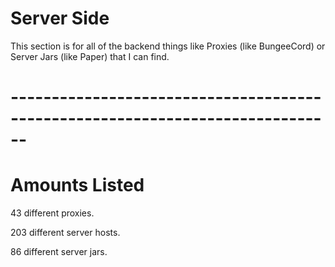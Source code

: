 # Server Side

This section is for all of the backend things like Proxies (like BungeeCord) or Server Jars (like Paper) that I can find.

# ------------------------------------------------------------------------------
# Amounts Listed

43 different proxies.

203 different server hosts.

86 different server jars.

